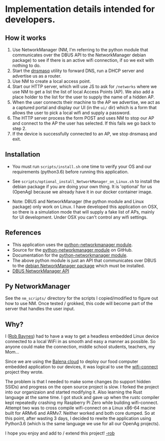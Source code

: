# Implementation details intended for developers.

## How it works
1. Use NetworkManager (NM, I'm referring to the python module that communicates over the DBUS API to the NetworkManager debian package) to see if there is an active wifi connection, if so we exit with nothing to do.
1. Start the [dnsmasq](https://en.wikipedia.org/wiki/Dnsmasq) utility to forward DNS, run a DHCP server and advertise us as a router.
1. Use NM to create a local access point.
1. Start our HTTP server, which will use JS to ask for `/networks` where we use NM to get a list the list of local Access Points (AP).  We also add a place holder to the list for the user to supply the name of a hidden AP.
1. When the user connects their machine to the AP we advertise, we act as a captured portal and display our UI (in the `ui/` dir) which is a form that allows the user to pick a local wifi and supply a password.
1. The HTTP server process the form POST and uses NM to stop our AP and connect to the AP the user has selected.  If this fails we go back to step 2.
1. If the device is successfully connected to an AP, we stop dnsmasq and exit.


## Installation
- You must run `scripts/install.sh` one time to verify your OS and our requirements (python3.6) before running this application.

- See `scripts/optional_install_NetworkManager_on_Linux.sh` to install the debian package if you are doing your own thing.  It is 'optional' for us (OpenAg) because we already have it in our docker container image.

- Note: DBUS and NetworkManager (the python module and Linux package) only work on Linux.  I have developed this application on OSX, so there is a simulation mode that will supply a fake list of APs, mainly for UI development.  Under OSX you can't control any wifi settings.


## References
- This application uses the [python-networkmanager module](https://pypi.org/project/python-networkmanager/). 
- Source for the [python-networkmanager module](https://github.com/seveas/python-networkmanager) on GitHub.
- Documentation for the [python-networkmanager module](https://pythonhosted.org/python-networkmanager/).
- The above python module is just an API that communicates over DBUS to the [debian NetworkManager package](https://wiki.debian.org/NetworkManager) which must be installed.
- [DBUS NetworkManager API](https://developer.gnome.org/NetworkManager/1.2/spec.html)


## Py NetworkManager
See the `nm_scripts/` directory for the scripts I copied/modified to figure out how to use NM.  Once tested / grokked, this code will become part of the server that handles the user input.


## Why?
I ([Rob Baynes](https://github.com/rbaynes)) had to have a way to get a headless embedded Linux device connected to a local WiFi in as smooth and easy a manner as possible.  So anyone could make the connection, middle school students, teachers, my Mom...

Since we are using the [Balena cloud](https://www.balena.io/cloud) to deploy our food computer embedded application to our devices, it was logical to use the [wifi-connect](https://github.com/balena-io/wifi-connect) project they wrote.

The problem is that I needed to make some changes (to support hidden SSIDs) and progress on the open source project is slow.  I forked the project into our organizaion and started modifying it.  Also learning the Rust language at the same time.  I got stuck and gave up when the rustc compiler kept repeatedly crashing my Raspberry Pi Zero while building wifi-connect.  Attempt two was to cross compile wifi-connect on a Linux x86-64 macine built for ARMv6 and ARMv7.  Neither worked and both core dumped.  So at this point, after wasting 3 days, I decided to rewite the application using Python3.6 (which is the same language we use for all our OpenAg projects).

I hope you enjoy and add to / extend this project!
[-rob](https://github.com/rbaynes)
